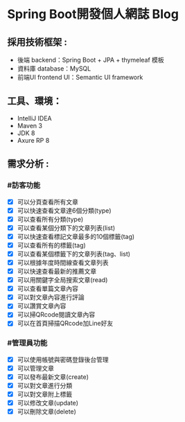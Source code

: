 # Spring Boot開發個人網誌 Blog


## 採用技術框架 :
- 後端 backend：Spring Boot + JPA + thymeleaf 模板
- 資料庫 database：MySQL
- 前端UI frontend UI：Semantic UI framework


## 工具、環境：
- IntelliJ IDEA
- Maven 3
- JDK 8
- Axure RP 8


## 需求分析 :

### #訪客功能
- [x] 可以分頁查看所有文章
- [x] 可以快速查看文章達6個分類(type)
- [x] 可以查看所有分類(type)
- [x] 可以查看某個分類下的文章列表(list)
- [x] 可以快速查看標記文章最多的10個標籤(tag)
- [x] 可以查看所有的標籤(tag)
- [x] 可以查看某個標籤下的文章列表(tag、list)
- [x] 可以根據年度時間線查看文章列表
- [x] 可以快速查看最新的推薦文章
- [x] 可以用關鍵字全局搜索文章(read)
- [x] 可以查看單篇文章內容
- [x] 可以對文章內容進行評論
- [x] 可以讚賞文章內容
- [x] 可以掃QRcode閱讀文章內容
- [x] 可以在首頁掃描QRcode加Line好友

### #管理員功能
- [x] 可以使用帳號與密碼登錄後台管理
- [x] 可以管理文章
- [x] 可以發布最新文章(create)
- [x] 可以對文章進行分類
- [x] 可以對文章附上標籤
- [x] 可以修改文章(update)
- [x] 可以刪除文章(delete)
